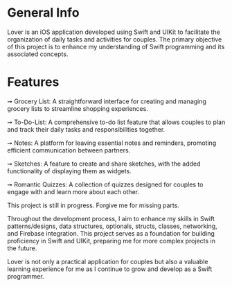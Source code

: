 # General Info

Lover is an iOS application developed using Swift and UIKit to facilitate the organization of daily tasks and activities for couples. The primary objective of this project is to enhance my understanding of Swift programming and its associated concepts.

# Features

➙ Grocery List: A straightforward interface for creating and managing grocery lists to streamline shopping experiences.

➙ To-Do-List: A comprehensive to-do list feature that allows couples to plan and track their daily tasks and responsibilities together.

➙ Notes: A platform for leaving essential notes and reminders, promoting efficient communication between partners.

➙ Sketches: A feature to create and share sketches, with the added functionality of displaying them as widgets.

➙ Romantic Quizzes: A collection of quizzes designed for couples to engage with and learn more about each other.

This project is still in progress. Forgive me for missing parts.

Throughout the development process, I aim to enhance my skills in Swift patterns/designs, data structures, optionals, structs, classes, networking, and Firebase integration. This project serves as a foundation for building proficiency in Swift and UIKit, preparing me for more complex projects in the future.

Lover is not only a practical application for couples but also a valuable learning experience for me as I continue to grow and develop as a Swift programmer.
